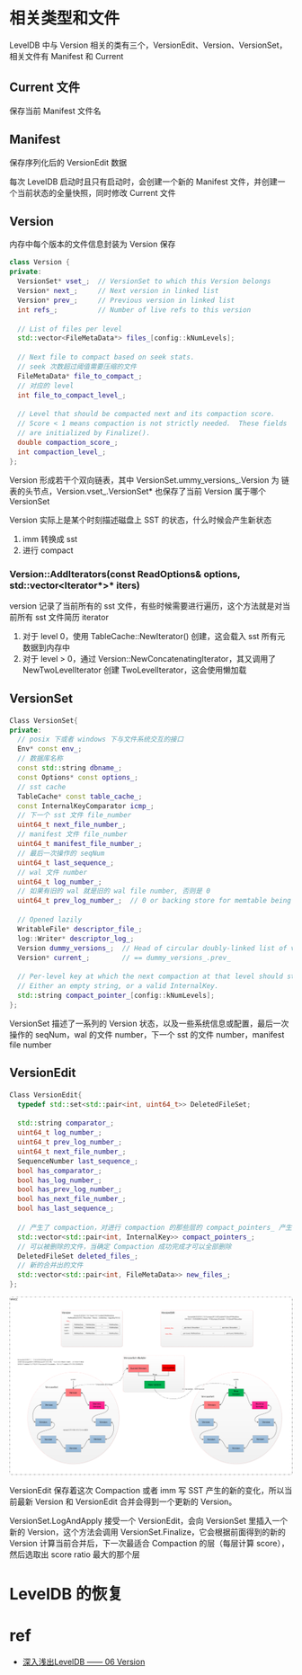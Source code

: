 # 相关类型和文件

LevelDB 中与 Version 相关的类有三个，VersionEdit、Version、VersionSet，相关文件有 Manifest 和 Current

## Current 文件

保存当前 Manifest 文件名

## Manifest 

保存序列化后的 VersionEdit 数据

每次 LevelDB 启动时且只有启动时，会创建一个新的 Manifest 文件，并创建一个当前状态的全量快照，同时修改 Current 文件


## Version

内存中每个版本的文件信息封装为 Version 保存

```cpp
class Version {
private:
  VersionSet* vset_;  // VersionSet to which this Version belongs
  Version* next_;     // Next version in linked list
  Version* prev_;     // Previous version in linked list
  int refs_;          // Number of live refs to this version

  // List of files per level
  std::vector<FileMetaData*> files_[config::kNumLevels];

  // Next file to compact based on seek stats.
  // seek 次数超过阈值需要压缩的文件
  FileMetaData* file_to_compact_;
  // 对应的 level
  int file_to_compact_level_;

  // Level that should be compacted next and its compaction score.
  // Score < 1 means compaction is not strictly needed.  These fields
  // are initialized by Finalize().
  double compaction_score_;
  int compaction_level_;
};
```
Version 形成若干个双向链表，其中 VersionSet.ummy_versions_.Version 为 链表的头节点，Version.vset_.VersionSet* 也保存了当前 Version 属于哪个 VersionSet

Version 实际上是某个时刻描述磁盘上 SST 的状态，什么时候会产生新状态

1. imm 转换成 sst
2. 进行 compact

###  Version::AddIterators(const ReadOptions& options, std::vector<Iterator*>* iters)

version 记录了当前所有的 sst 文件，有些时候需要进行遍历，这个方法就是对当前所有 sst 文件简历 iterator

1. 对于 level 0，使用 TableCache::NewIterator() 创建，这会载入 sst 所有元数据到内存中
2. 对于 level > 0，通过 Version::NewConcatenatingIterator，其又调用了 NewTwoLevelIterator 创建 TwoLevelIterator，这会使用懒加载

## VersionSet

```cpp
Class VersionSet{
private:
  // posix 下或者 windows 下与文件系统交互的接口
  Env* const env_;
  // 数据库名称
  const std::string dbname_;
  const Options* const options_;
  // sst cache
  TableCache* const table_cache_;
  const InternalKeyComparator icmp_;
  // 下一个 sst 文件 file_number
  uint64_t next_file_number_;
  // manifest 文件 file_number
  uint64_t manifest_file_number_;
  // 最后一次操作的 seqNum
  uint64_t last_sequence_;
  // wal 文件 number
  uint64_t log_number_;
  // 如果有旧的 wal 就是旧的 wal file number, 否则是 0
  uint64_t prev_log_number_;  // 0 or backing store for memtable being compacted

  // Opened lazily
  WritableFile* descriptor_file_;
  log::Writer* descriptor_log_;
  Version dummy_versions_;  // Head of circular doubly-linked list of versions.
  Version* current_;        // == dummy_versions_.prev_

  // Per-level key at which the next compaction at that level should start.
  // Either an empty string, or a valid InternalKey.
  std::string compact_pointer_[config::kNumLevels];
};
```

VersionSet 描述了一系列的 Version 状态，以及一些系统信息或配置，最后一次操作的 seqNum，wal 的文件 number，下一个 sst 的文件 number，manifest file number

## VersionEdit

```cpp
Class VersionEdit{
  typedef std::set<std::pair<int, uint64_t>> DeletedFileSet;

  std::string comparator_;
  uint64_t log_number_;
  uint64_t prev_log_number_;
  uint64_t next_file_number_;
  SequenceNumber last_sequence_;
  bool has_comparator_;
  bool has_log_number_;
  bool has_prev_log_number_;
  bool has_next_file_number_;
  bool has_last_sequence_;

  // 产生了 compaction，对进行 compaction 的那些层的 compact_pointers_ 产生了更新
  std::vector<std::pair<int, InternalKey>> compact_pointers_;
  // 可以被删除的文件，当确定 Compaction 成功完成才可以全部删除
  DeletedFileSet deleted_files_;
  // 新的合并出的文件
  std::vector<std::pair<int, FileMetaData>> new_files_;
};
```

![](./img/version.png)

VersionEdit 保存着这次 Compaction 或者 imm 写 SST 产生的新的变化，所以当前最新 Version 和 VersionEdit 合并会得到一个更新的 Version。

VersionSet.LogAndApply 接受一个 VersionEdit，会向 VersionSet 里插入一个新的 Version，这个方法会调用 VersionSet.Finalize，它会根据前面得到的新的 Version 计算当前合并后，下一次最适合 Compaction 的层（每层计算 score），然后选取出 score ratio 最大的那个层

# LevelDB 的恢复

# ref

- [深入浅出LevelDB —— 06 Version](https://blog.mrcroxx.com/posts/code-reading/leveldb-made-simple/6-version/)